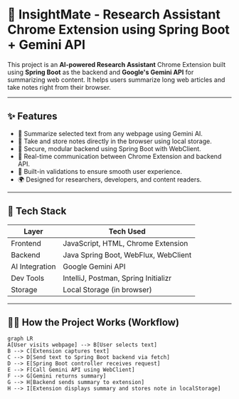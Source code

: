 # 🧠 InsightMate - Research Assistant Chrome Extension using Spring Boot + Gemini API

This project is an **AI-powered Research Assistant** Chrome Extension built using **Spring Boot** as the backend and **Google's Gemini API** for summarizing web content. It helps users summarize long web articles and take notes right from their browser.

---

## ✨ Features

- 📄 Summarize selected text from any webpage using Gemini AI.
- 📝 Take and store notes directly in the browser using local storage.
- 🔐 Secure, modular backend using Spring Boot with WebClient.
- 🔌 Real-time communication between Chrome Extension and backend API.
- 🚀 Built-in validations to ensure smooth user experience.
- 🌍 Designed for researchers, developers, and content readers.

---

## 📂 Tech Stack

| Layer          | Tech Used                                |
|----------------|--------------------------------------------|
| Frontend       | JavaScript, HTML, Chrome Extension        |
| Backend        | Java Spring Boot, WebFlux, WebClient      |
| AI Integration | Google Gemini API                         |
| Dev Tools      | IntelliJ, Postman, Spring Initializr      |
| Storage        | Local Storage (in browser)                |

---

## 🧑‍💻 How the Project Works (Workflow)

```mermaid
graph LR
A[User visits webpage] --> B[User selects text]
B --> C[Extension captures text]
C --> D[Send text to Spring Boot backend via fetch]
D --> E[Spring Boot controller receives request]
E --> F[Call Gemini API using WebClient]
F --> G[Gemini returns summary]
G --> H[Backend sends summary to extension]
H --> I[Extension displays summary and stores note in localStorage]
